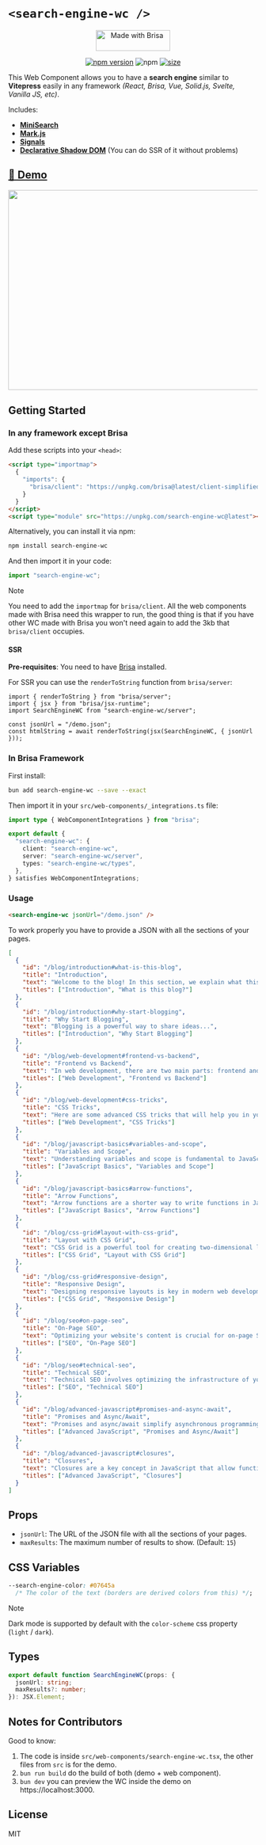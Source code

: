 # `<search-engine-wc />`

<div align="center">

<a href="https://brisa.build" target="_blank" rel="noopener noreferrer">
  <img
    width="150"
    height="42"
    src="https://brisa.build/images/brisa_badge.svg"
    alt="Made with Brisa"
  />
</a>

[![npm version](https://badge.fury.io/js/search-engine-wc.svg)](https://badge.fury.io/js/search-engine-wc)
![npm](https://img.shields.io/npm/dw/search-engine-wc)
[![size](https://img.shields.io/bundlephobia/minzip/search-engine-wc)](https://bundlephobia.com/package/brisa)

</div>

This Web Component allows you to have a **search engine** similar to **Vitepress** easily in any framework _(React, Brisa, Vue, Solid.js, Svelte, Vanilla JS, etc)_.

Includes:

- [**MiniSearch**](https://lucaong.github.io/minisearch/)
- [**Mark.js**](https://markjs.io/)
- [**Signals**](https://github.com/tc39/proposal-signals)
- [**Declarative Shadow DOM**](https://web.dev/articles/declarative-shadow-dom) (You can do SSR of it without problems)

## [🔗 Demo](https://search-engine-wc.vercel.app/)

<img width="800" height="404" src="demo.gif" />

## Getting Started

### In any framework except Brisa

Add these scripts into your `<head>`:

```html
<script type="importmap">
  {
    "imports": {
      "brisa/client": "https://unpkg.com/brisa@latest/client-simplified/index.js"
    }
  }
</script>
<script type="module" src="https://unpkg.com/search-engine-wc@latest"></script>
```

Alternatively, you can install it via npm:

```bash
npm install search-engine-wc
```

And then import it in your code:

```js
import "search-engine-wc";
```

> [!NOTE]
>
> You need to add the `importmap` for `brisa/client`. All the web components made with Brisa need this wrapper to run, the good thing is that if you have other WC made with Brisa you won't need again to add the 3kb that `brisa/client` occupies.

#### SSR

**Pre-requisites**: You need to have [Brisa](https://brisa.build) installed.

For SSR you can use the `renderToString` function from `brisa/server`:

```tsx
import { renderToString } from "brisa/server";
import { jsx } from "brisa/jsx-runtime";
import SearchEngineWC from "search-engine-wc/server";

const jsonUrl = "/demo.json";
const htmlString = await renderToString(jsx(SearchEngineWC, { jsonUrl }));
```

### In Brisa Framework

First install:

```bash
bun add search-engine-wc --save --exact
```

Then import it in your `src/web-components/_integrations.ts` file:

```ts
import type { WebComponentIntegrations } from "brisa";

export default {
  "search-engine-wc": {
    client: "search-engine-wc",
    server: "search-engine-wc/server",
    types: "search-engine-wc/types",
  },
} satisfies WebComponentIntegrations;
```

### Usage

```html
<search-engine-wc jsonUrl="/demo.json" />
```

To work properly you have to provide a JSON with all the sections of your pages.

```json
[
  {
    "id": "/blog/introduction#what-is-this-blog",
    "title": "Introduction",
    "text": "Welcome to the blog! In this section, we explain what this blog is about...",
    "titles": ["Introduction", "What is this blog?"]
  },
  {
    "id": "/blog/introduction#why-start-blogging",
    "title": "Why Start Blogging",
    "text": "Blogging is a powerful way to share ideas...",
    "titles": ["Introduction", "Why Start Blogging"]
  },
  {
    "id": "/blog/web-development#frontend-vs-backend",
    "title": "Frontend vs Backend",
    "text": "In web development, there are two main parts: frontend and backend...",
    "titles": ["Web Development", "Frontend vs Backend"]
  },
  {
    "id": "/blog/web-development#css-tricks",
    "title": "CSS Tricks",
    "text": "Here are some advanced CSS tricks that will help you in your projects...",
    "titles": ["Web Development", "CSS Tricks"]
  },
  {
    "id": "/blog/javascript-basics#variables-and-scope",
    "title": "Variables and Scope",
    "text": "Understanding variables and scope is fundamental to JavaScript...",
    "titles": ["JavaScript Basics", "Variables and Scope"]
  },
  {
    "id": "/blog/javascript-basics#arrow-functions",
    "title": "Arrow Functions",
    "text": "Arrow functions are a shorter way to write functions in JavaScript...",
    "titles": ["JavaScript Basics", "Arrow Functions"]
  },
  {
    "id": "/blog/css-grid#layout-with-css-grid",
    "title": "Layout with CSS Grid",
    "text": "CSS Grid is a powerful tool for creating two-dimensional layouts...",
    "titles": ["CSS Grid", "Layout with CSS Grid"]
  },
  {
    "id": "/blog/css-grid#responsive-design",
    "title": "Responsive Design",
    "text": "Designing responsive layouts is key in modern web development...",
    "titles": ["CSS Grid", "Responsive Design"]
  },
  {
    "id": "/blog/seo#on-page-seo",
    "title": "On-Page SEO",
    "text": "Optimizing your website's content is crucial for on-page SEO...",
    "titles": ["SEO", "On-Page SEO"]
  },
  {
    "id": "/blog/seo#technical-seo",
    "title": "Technical SEO",
    "text": "Technical SEO involves optimizing the infrastructure of your site...",
    "titles": ["SEO", "Technical SEO"]
  },
  {
    "id": "/blog/advanced-javascript#promises-and-async-await",
    "title": "Promises and Async/Await",
    "text": "Promises and async/await simplify asynchronous programming in JavaScript...",
    "titles": ["Advanced JavaScript", "Promises and Async/Await"]
  },
  {
    "id": "/blog/advanced-javascript#closures",
    "title": "Closures",
    "text": "Closures are a key concept in JavaScript that allow functions to access variables...",
    "titles": ["Advanced JavaScript", "Closures"]
  }
]
```

## Props

- `jsonUrl`: The URL of the JSON file with all the sections of your pages.
- `maxResults`: The maximum number of results to show. (Default: `15`)

## CSS Variables

```css
--search-engine-color: #07645a
  /* The color of the text (borders are derived colors from this) */;
```

> [!NOTE]
>
> Dark mode is supported by default with the `color-scheme` css property (`light` / `dark`).

## Types

```ts
export default function SearchEngineWC(props: {
  jsonUrl: string;
  maxResults?: number;
}): JSX.Element;
```

## Notes for Contributors

Good to know:

1. The code is inside `src/web-components/search-engine-wc.tsx`, the other files from `src` is for the demo.
2. `bun run build` do the build of both (demo + web component).
3. `bun dev` you can preview the WC inside the demo on https://localhost:3000.

## License

MIT
